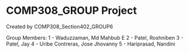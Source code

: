# COMP308_GROUP Project
 
Created by COMP308_Section402_GROUP6 

Group Members:
1 - Waduzzaman, Md Mahbub E 
2 - Patel, Roshniben
3 - Patel, Jay
4 - Uribe Contreras, Jose Jhovanny
5 - Hariprasad, Nandini



